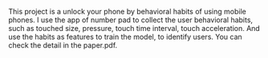 This project is a unlock your phone by behavioral habits of using mobile phones. I use the app of number pad to collect the user behavioral habits, such as touched size, pressure, touch time interval, touch acceleration. And use the habits as features to train the model, to identify users. You can check the detail in the paper.pdf.
